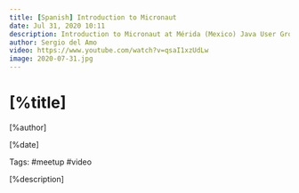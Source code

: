 ```yaml
---
title: [Spanish] Introduction to Micronaut
date: Jul 31, 2020 10:11
description: Introduction to Micronaut at Mérida (Mexico) Java User Group.
author: Sergio del Amo
video: https://www.youtube.com/watch?v=qsaI1xzUdLw
image: 2020-07-31.jpg
---
```


# [%title]

[%author]

[%date]

Tags: #meetup #video

[%description]

